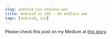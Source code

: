 ```yaml
---
slug: android-ios-endless-war
title: Android vs iOS — An endless war
tags: [android, ios]
---
```


Please check this post on my Medium at [this story](https://dienbui.medium.com/android-vs-ios-an-endless-war-6a70ba18114d).
